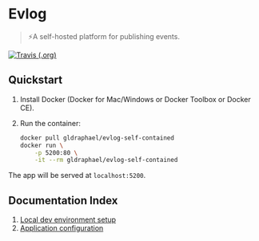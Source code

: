 # Evlog
> ⚡️A self-hosted platform for publishing events.

[![Travis (.org)](https://img.shields.io/travis/gldraphael/evlog.svg?style=popout-square)](https://travis-ci.org/gldraphael/evlog)


## Quickstart

1. Install Docker (Docker for Mac/Windows or Docker Toolbox or Docker CE).
1. Run the container:

    ```bash
    docker pull gldraphael/evlog-self-contained
    docker run \
        -p 5200:80 \
        -it --rm gldraphael/evlog-self-contained
    ```

The app will be served at `localhost:5200`.

## Documentation Index

1. [Local dev environment setup](./docs/development.md)
1. [Application configuration](./docs/configuration.md)

